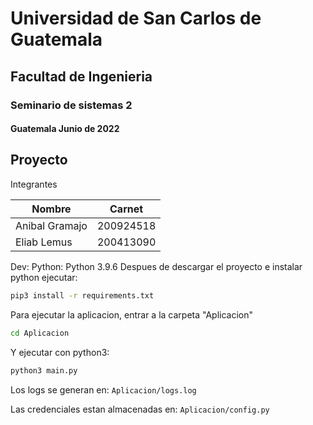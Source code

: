 # Universidad de San Carlos de Guatemala 
## Facultad de Ingenieria 
### Seminario de sistemas 2 
#### Guatemala Junio de 2022 

## Proyecto

Integrantes

| Nombre | Carnet |
|-------|---------|
|Anibal Gramajo |200924518 |
| Eliab Lemus |200413090 |


Dev: 
Python: Python 3.9.6
Despues de descargar el proyecto e instalar python ejecutar: 
```bash
pip3 install -r requirements.txt
```
Para ejecutar la aplicacion, entrar a la carpeta "Aplicacion" 
```bash
cd Aplicacion
```
Y ejecutar con python3: 
```bash
python3 main.py
```

Los logs se generan en: 
`Aplicacion/logs.log` 

Las credenciales estan almacenadas en: 
`Aplicacion/config.py`
